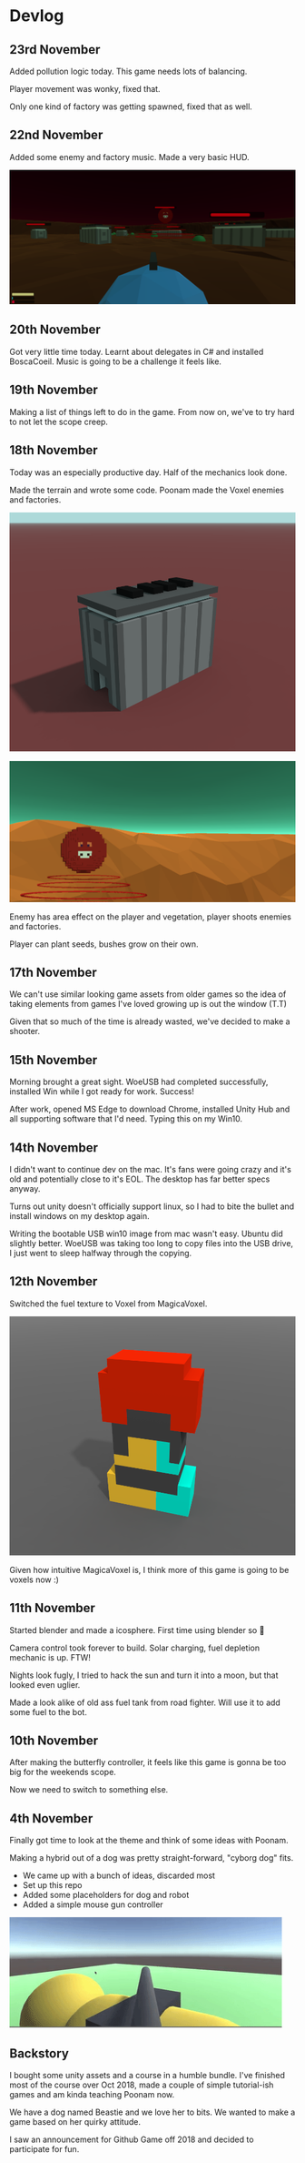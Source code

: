 # Devlog

## 23rd November

Added pollution logic today. This game needs lots of balancing.

Player movement was wonky, fixed that.

Only one kind of factory was getting spawned, fixed that as well.

## 22nd November

Added some enemy and factory music. Made a very basic HUD.

![Night HUD](images/night-hud.png)

## 20th November

Got very little time today.  Learnt about delegates in C# and installed BoscaCoeil. Music is going to be a challenge it feels like.

## 19th November

Making a list of things left to do in the game. From now on, we've to try hard to not let the scope creep.

## 18th November
Today was an especially productive day. Half of the mechanics look done.

Made the terrain and wrote some code. Poonam made the Voxel enemies and factories.

![Black Factory](images/evil-factory.png)

![Voxel Enemy](images/voxel-enemy.png)

Enemy has area effect on the player and vegetation, player shoots enemies and factories.

Player can plant seeds, bushes grow on their own.


## 17th November
We can't use similar looking game assets from older games so the idea of taking elements from games I've loved growing up is out the window (T.T)

Given that so much of the time is already wasted, we've decided to make a shooter.

## 15th November
Morning brought a great sight. WoeUSB had completed successfully, installed Win while I got ready for work. Success!

After work, opened MS Edge to download Chrome, installed Unity Hub and all supporting software that I'd need. Typing this on my Win10.

## 14th November

I didn't want to continue dev on the mac. It's fans were going crazy and it's old and potentially close to it's EOL. The desktop has far better specs anyway.

Turns out unity doesn't officially support linux, so I had to bite the bullet and install windows on my desktop again.

Writing the bootable USB win10 image from mac wasn't easy. Ubuntu did slightly better. WoeUSB was taking too long to copy files into the USB drive, I just went to sleep halfway through the copying.

## 12th November

Switched the fuel texture to Voxel from MagicaVoxel.

![Fuel tank, Road Fighter](images/12-nov-fuel-voxel.png)

Given how intuitive MagicaVoxel is, I think more of this game is going to be voxels now :)

## 11th November

Started blender and made a icosphere. First time using blender so :shrug:

Camera control took forever to build. Solar charging, fuel depletion mechanic is up. FTW!

Nights look fugly, I tried to hack the sun and turn it into a moon, but that looked even uglier.

Made a look alike of old ass fuel tank from road fighter. Will use it to add some fuel to the bot.

## 10th November

After making the butterfly controller, it feels like this game is gonna be too big for the weekends scope.

Now we need to switch to something else.

## 4th November

Finally got time to look at the theme and think of some ideas with Poonam.

Making a hybrid out of a dog was pretty straight-forward, "cyborg dog" fits.

- We came up with a bunch of ideas, discarded most
- Set up this repo
- Added some placeholders for dog and robot
- Added a simple mouse gun controller

![Gif of gun movement](images/4-nov-gun.gif)

## Backstory

I bought some unity assets and a course in a humble bundle. I've finished most of the course over Oct 2018, made a couple of simple tutorial-ish games and am kinda teaching Poonam now.

We have a dog named Beastie and we love her to bits. We wanted to make a game based on her quirky attitude.

I saw an announcement for Github Game off 2018 and decided to participate for fun.
